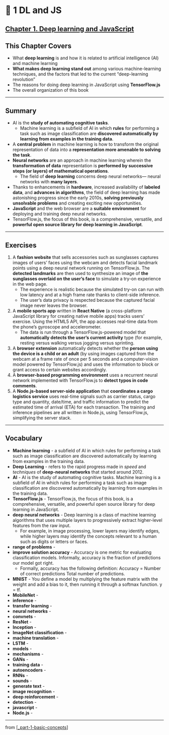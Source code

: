 # 🌱 1 DL and JS

## [**Chapter 1.** Deep learning and JavaScript](https://livebook.manning.com/book/deep-learning-with-javascript/chapter-1/)

## This Chapter Covers

- What **deep learning** is and how it is related to artificial intelligence (AI) and machine learning
- **What makes deep learning stand out** among various machine-learning techniques, and the factors that led to the current “deep-learning revolution”
- The reasons for doing deep learning in JavaScript using **TensorFlow.js**
- The overall organization of this book

---

## **Summary**

- AI is the **study of automating cognitive tasks**.
  - Machine learning is a subfield of AI in which **rules** for performing a task such as image classification are **discovered automatically by learning from examples in the training data**.
- A **central problem** in machine learning is how to transform the original representation of data into a **representation more amenable to solving the task**.
- **Neural networks** are an approach in machine learning wherein the **transformation of data** representation is **performed by successive steps (or layers) of mathematical operations**.
  - The field of **deep learning** concerns deep neural networks— neural networks with **many layers**.
- Thanks to enhancements in **hardware**, increased availability of **labeled data**, and **advances in algorithms**, the field of deep learning has made astonishing progress since the early 2010s, **solving previously unsolvable problems** and creating exciting new opportunities.
- **JavaScript** and the web browser are a **suitable environment** for deploying and training deep neural networks.
- TensorFlow.js, the focus of this book, is a comprehensive, versatile, and **powerful open source library for deep learning in JavaScript**.

---

## Exercises

1. A **fashion website** that sells accessories such as sunglasses captures images of users’ faces using the webcam and detects facial landmark points using a deep neural network running on TensorFlow.js. The **detected landmarks** are then used to synthesize an image of **the sunglasses overlaid on the user’s face** to simulate a try-on experience in the web page.
   - The experience is realistic because the simulated try-on can run with low latency and at a high frame rate thanks to client-side inference.
   - The user’s data privacy is respected because the captured facial image never leaves the browser.
2. A **mobile sports app** written in **React Native** (a cross-platform JavaScript library for creating native mobile apps) tracks users’ exercise. Using the HTML5 API, the app accesses real-time data from the phone’s gyroscope and accelerometer.
   - The data is run through a TensorFlow.js-powered model that **automatically detects the user’s current activity** type (for example, resting versus walking versus jogging versus sprinting.
3. A **browser extension** automatically detects whether the **person using the device is a child or an adult** (by using images captured from the webcam at a frame rate of once per 5 seconds and a computer-vision model powered by TensorFlow.js) and uses the information to block or grant access to certain websites accordingly.
4. A **browser-based programming environment** uses a recurrent neural network implemented with TensorFlow.js to **detect typos in code comments**.
5. A **Node.js-based server-side application** that **coordinates a cargo logistics service** uses real-time signals such as carrier status, cargo type and quantity, date/time, and traffic information to predict the estimated time of arrival (ETA) for each transaction. The training and inference pipelines are all written in Node.js, using TensorFlow.js, simplifying the server stack.

---

## **Vocabulary**

- **Machine learning** - a subfield of AI in which rules for performing a task such as image classification are discovered automatically by learning from examples in the training data.
- **Deep Learning** - refers to the rapid progress made in _speed_ and _techniques_ of **deep-neural networks** that started around 2012.
- **AI** - AI is the study of automating cognitive tasks. Machine learning is a subfield of AI in which rules for performing a task such as image classification are discovered automatically by learning from examples in the training data.
- **TensorFlow.js** - TensorFlow.js, the focus of this book, is a comprehensive, versatile, and powerful open source library for deep learning in JavaScript.
- **deep neural networks** - Deep learning is a class of machine learning algorithms that uses multiple layers to progressively extract higher-level features from the raw input.
  - For example, in image processing, lower layers may identify edges, while higher layers may identify the concepts relevant to a human such as digits or letters or faces.
- **range of problems** -
- **improve solution accuracy** - Accuracy is one metric for evaluating classification models. Informally, accuracy is the fraction of predictions our model got right.
  - Formally, accuracy has the following definition: Accuracy = Number of correct predictions Total number of predictions.
- **MNIST** - You define a model by multiplying the feature matrix with the weight and add a bias to it, then running it through a softmax function. y = tf.
- **MobileNet** -
- **inference** -
- **transfer learning** -
- **neural networks** -
- **convnets** -
- **ResNet** -
- **Inception** -
- **ImageNet classification** -
- **machine translation** -
- **LSTM** -
- **models** -
- **mechanisms** -
- **GANs** -
- **training data** -
- **autoencoders** -
- **RNNs** -
- **sounds** -
- **generate text** -
- **image recognition** -
- **deep reinforcement** -
- **detection** -
- **javascript** -
- **Node.js** -

---

from [[_part-1-basic-concepts]]

[//begin]: # "Autogenerated link references for markdown compatibility"
[_part-1-basic-concepts]: ../_part-1-basic-concepts.md "🌱 Part 1 Basic concepts"
[//end]: # "Autogenerated link references"
